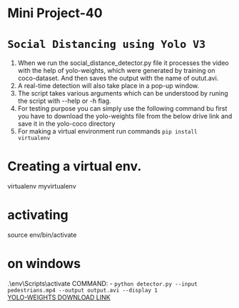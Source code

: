 # Mini Project-40
# `Social Distancing using Yolo V3`

1. When we run the social_distance_detector.py file it processes the video with the help of yolo-weights, which were generated by training on coco-dataset. And then saves the output with the name of outut.avi.
2. A real-time detection will also take place in a pop-up window.
3. The script takes various arguments which can be understood by runing the script with --help or -h flag.
4. For testing purpose you can simply use the following command bu first you have to download the yolo-weights file from the below drive link and save it in the yolo-coco directory 
5. For making a virtual environment run commands
`pip install virtualenv`
# Creating a virtual env.
virtualenv myvirtualenv
# activating
source env/bin/activate
# on windows 
.\env\Scripts\activate
COMMAND: - `python detector.py --input pedestrians.mp4 --output output.avi --display 1` <br>
[YOLO-WEIGHTS DOWNLOAD LINK](https://drive.google.com/drive/folders/197lGZAEcf_4QYYSXqGTLI0o9Am9hwdy1)
